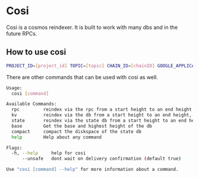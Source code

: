 # Cosi

Cosi is a cosmos reindexer. It is built to work with many dbs and in the future RPCs. 


## How to use cosi

```bash
PROJECT_ID=[project_id] TOPIC=[topic] CHAIN_ID=[chainID] GOOGLE_APPLICATION_CREDENTIALS=[path_to_key] cosi state [state_height] [end_height] [path_to_db]
```

There are other commands that can be used with cosi as well. 

```bash
Usage:
  cosi [command]

Available Commands:
  rpc         reindex via the rpc from a start height to an end height
  kv          reindex via the db from a start height to an end height, note this only works for txs currently
  state       reindex via the state db from a start height to an end height, note this only works for txs currently
  base        Get the base and highest height of the db
  compact     compact the diskspace of the state db
  help        Help about any command

Flags:
  -h, --help     help for cosi
      --unsafe   dont wait on delivery confirmation (default true)

Use "cosi [command] --help" for more information about a command.
```
